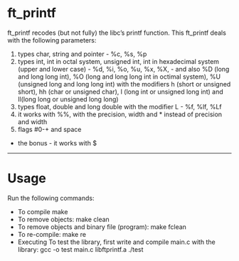# ft_printf
ft_printf recodes (but not fully) the libc’s printf function. This ft_printf deals with the following parameters:
1. types char, string and pointer - %c, %s, %p
2. types int, int in octal system, unsigned int, int in hexadecimal system (upper and lower case) - %d, %i, %o, %u, %x, %X, - and also %D (long and long long int), %O (long and long long int in octimal system), %U (unsigned long and long long int) with the modifiers h (short or unsigned short), hh (char or unsigned char), l (long int or unsigned long int) and ll(long long or unsigned long long)
3. types float, double and long double with the modifier L - %f, %lf, %Lf
4. it works with %%, with the precision, width and * instead of precision and width
5. flags #0-+ and space
+ the bonus - it works with $
***
# Usage
Run the following commands:

* To compile
	make
* To remove objects:
	make clean
* To remove objects and binary file (program):
	make fclean
* To re-compile:
	make re
* Executing
To test the library, first write and compile main.c with the library:
gcc -o test main.c libftprintf.a
./test

